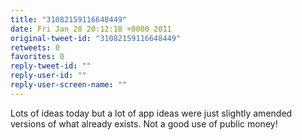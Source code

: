 ```yaml
---
title: "31082159116648449"
date: Fri Jan 28 20:12:18 +0000 2011
original-tweet-id: "31082159116648449"
retweets: 0
favorites: 0
reply-tweet-id: ""
reply-user-id: ""
reply-user-screen-name: ""
---
```

Lots of ideas today but a lot of app ideas were just slightly amended versions of what already exists. Not a good use of public money!
